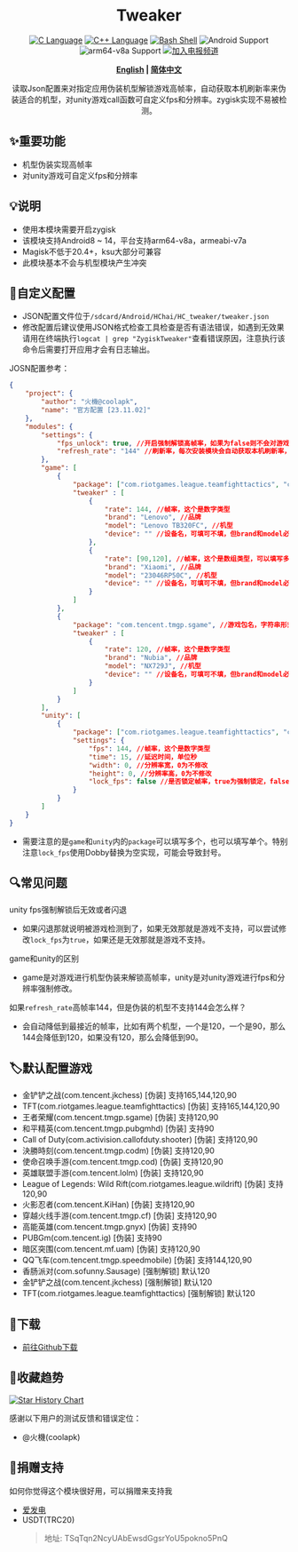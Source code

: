 <div align="center">
<h1>Tweaker</h1>
<a href="http://cppmicroservices.org/"><img alt="C Language" src="https://img.shields.io/badge/-C-black?logo=c&style=flat-square&logoColor=ffffff"></a>
<a href="http://cppmicroservices.org/"><img alt="C++ Language" src="https://img.shields.io/badge/-C++-808080?logo=c%2B%2B&style=flat-square&logoColor=ffffff"></a>
<a href="https://www.python.org/"><img alt="Bash Shell" src="https://img.shields.io/badge/-Bash-ae9a5a?style=flat-square&logo=shell&logoColor=ffffff"></a>
<img alt="Android Support" src="https://img.shields.io/badge/Android%208~14-Support-green">
<img alt="arm64-v8a Support" src="https://img.shields.io/badge/arm64--v8a-Support-green">
<a href="https://t.me/HCha1234"><img alt="加入电报频道" src="https://img.shields.io/badge/Join%20group-Telegram-brightgreen.svg?logo=telegram"></a>
<p><b><a href="README.md">English</a> | <a href="README-zh.md">简体中文</a></b></p>
<p>读取Json配置来对指定应用伪装机型解锁游戏高帧率，自动获取本机刷新率来伪装适合的机型，对unity游戏call函数可自定义fps和分辨率。zygisk实现不易被检测。</p>
</div>

## ✨重要功能
- 机型伪装实现高帧率
- 对unity游戏可自定义fps和分辨率

## 💡说明
- 使用本模块需要开启zygisk
- 该模块支持Android8 ~ 14，平台支持arm64-v8a，armeabi-v7a
- Magisk不低于20.4+，ksu大部分可兼容
- 此模块基本不会与机型模块产生冲突

## 📝自定义配置
- JSON配置文件位于`/sdcard/Android/HChai/HC_tweaker/tweaker.json`
- 修改配置后建议使用JSON格式检查工具检查是否有语法错误，如遇到无效果请用在终端执行`logcat | grep "ZygiskTweaker"`查看错误原因，注意执行该命令后需要打开应用才会有日志输出。

JOSN配置参考：  
```json
{
    "project": {
        "author": "火機@coolapk",
        "name": "官方配置 [23.11.02]"
    },
    "modules": {
        "settings": {
            "fps_unlock": true, //开启强制解锁高帧率，如果为false则不会对游戏进行帧率解锁，但game机型伪装会生效，unity不会生效。
            "refresh_rate": "144" //刷新率，每次安装模块会自动获取本机刷新率，也可以手动修改
        },
        "game": [
            {
                "package": ["com.riotgames.league.teamfighttactics", "com.tencent.jkchess"], //游戏包名，数组形式，可以填写多个
                "tweaker" : [
                    {
                        "rate": 144, //帧率，这个是数字类型
                        "brand": "Lenovo", //品牌
                        "model": "Lenovo TB320FC", //机型
                        "device": "" //设备名，可填可不填，但brand和model必须填写
                    },
                    {
                        "rate": [90,120], //帧率，这个是数组类型，可以填写多个
                        "brand": "Xiaomi", //品牌
                        "model": "23046RP50C", //机型
                        "device": "" //设备名，可填可不填，但brand和model必须填写
                    }
                ]
            },
            {
                "package": "com.tencent.tmgp.sgame", //游戏包名，字符串形式，只能填写一个
                "tweaker" : [
                    {
                        "rate": 120, //帧率，这个是数字类型
                        "brand": "Nubia", //品牌
                        "model": "NX729J", //机型
                        "device": "" //设备名，可填可不填，但brand和model必须填写
                    }
                ]
            }
        ],
        "unity": [
            {
                "package": ["com.riotgames.league.teamfighttactics", "com.tencent.jkchess"], //游戏包名，数组形式，可以填写多个，也可以像game内的那样填写字符串形式
                "settings": {
                    "fps": 144, //帧率，这个是数字类型
                    "time": 15, //延迟时间，单位秒
                    "width": 0, //分辨率宽，0为不修改
                    "height": 0, //分辨率高，0为不修改
                    "lock_fps": false //是否锁定帧率，true为强制锁定，false为不锁定
                }
            }
        ]
    }
}
```

- 需要注意的是`game`和`unity`内的`package`可以填写多个，也可以填写单个。特别注意`lock_fps`使用Dobby替换为空实现，可能会导致封号。

## 🔍常见问题

unity fps强制解锁后无效或者闪退
- 如果闪退那就说明被游戏检测到了，如果无效那就是游戏不支持，可以尝试修改`lock_fps`为`true`，如果还是无效那就是游戏不支持。

game和unity的区别
- game是对游戏进行机型伪装来解锁高帧率，unity是对unity游戏进行fps和分辨率强制修改。

如果`refresh_rate`高帧率144，但是伪装的机型不支持144会怎么样？
- 会自动降低到最接近的帧率，比如有两个机型，一个是120，一个是90，那么144会降低到120，如果没有120，那么会降低到90。

## 🏷️默认配置游戏
- 金铲铲之战(com.tencent.jkchess) [伪装] 支持165,144,120,90
- TFT(com.riotgames.league.teamfighttactics) [伪装] 支持165,144,120,90
- 王者荣耀(com.tencent.tmgp.sgame) [伪装] 支持120,90
- 和平精英(com.tencent.tmgp.pubgmhd) [伪装] 支持90
- Call of Duty(com.activision.callofduty.shooter) [伪装] 支持120,90
- 決勝時刻(com.tencent.tmgp.codm) [伪装] 支持120,90
- 使命召唤手游(com.tencent.tmgp.cod) [伪装] 支持120,90
- 英雄联盟手游(com.tencent.lolm) [伪装] 支持120,90
- League of Legends: Wild Rift(com.riotgames.league.wildrift) [伪装] 支持120,90
- 火影忍者(com.tencent.KiHan) [伪装] 支持120,90
- 穿越火线手游(com.tencent.tmgp.cf) [伪装] 支持120,90
- 高能英雄(com.tencent.tmgp.gnyx) [伪装] 支持90
- PUBGm(com.tencent.ig) [伪装] 支持90
- 暗区突围(com.tencent.mf.uam) [伪装] 支持120,90
- QQ飞车(com.tencent.tmgp.speedmobile) [伪装] 支持144,120,90
- 香肠派对(com.sofunny.Sausage) [强制解锁] 默认120
- 金铲铲之战(com.tencent.jkchess) [强制解锁] 默认120
- TFT(com.riotgames.league.teamfighttactics) [强制解锁] 默认120

## 🚀下载
- [前往Github下载](https://github.com/OneB1ank/zygisk-Tweaker/releases)

## 🌟收藏趋势

<a href="https://star-history.com/#OneB1ank/zygisk-Tweaker&Timeline">
  <picture>
    <source media="(prefers-color-scheme: dark)" srcset="https://api.star-history.com/svg?repos=OneB1ank/zygisk-Tweaker&type=Timeline&theme=dark" />
    <source media="(prefers-color-scheme: light)" srcset="https://api.star-history.com/svg?repos=OneB1ank/zygisk-Tweaker&type=Timeline" />
    <img alt="Star History Chart" src="https://api.star-history.com/svg?repos=OneB1ank/zygisk-Tweaker&type=Timeline" />
  </picture>
</a>

感谢以下用户的测试反馈和错误定位：
- @火機(coolapk)

## 🎉捐赠支持
如何你觉得这个模块很好用，可以捐赠来支持我
- [爱发电](https://afdian.net/a/HCha1)
- USDT(TRC20)
  > 地址: TSqTqn2NcyUAbEwsdGgsrYoU5pokno5PnQ
